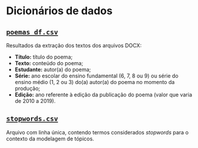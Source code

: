# Dicionários de dados

## [`poemas_df.csv`](poemas_df.csv)

Resultados da extração dos textos dos arquivos DOCX:

- **Título:** título do poema;
- **Texto:** conteúdo do poema;
- **Estudante:** autor(a) do poema;
- **Série:** ano escolar do ensino fundamental (6, 7, 8 ou 9) ou série do ensino médio (1, 2 ou 3) do(a) autor(a) do poema no momento da produção;
- **Edição:** ano referente à edição da publicação do poema (valor que varia de 2010 a 2019).

## [`stopwords.csv`](stopwords.csv)

Arquivo com linha única, contendo termos considerados _stopwords_ para o contexto da modelagem de tópicos.
